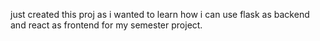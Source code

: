 just created this proj as i wanted to learn how i can use flask as backend and react as frontend for my semester project.
